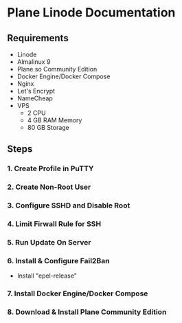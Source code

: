 # Plane Linode Documentation

## Requirements

- Linode
- Almalinux 9
- Plane.so Community Edition
- Docker Engine/Docker Compose
- Nginx
- Let's Encrypt
- NameCheap
- VPS
	- 2 CPU
	- 4 GB RAM Memory
	- 80 GB Storage

## Steps

### 1. Create Profile in PuTTY

### 2. Create Non-Root User

### 3. Configure SSHD and Disable Root

### 4. Limit Firwall Rule for SSH

### 5. Run Update On Server

### 6. Install & Configure Fail2Ban

- Install "epel-release"

### 7. Install Docker Engine/Docker Compose

### 8. Download & Install Plane Community Edition